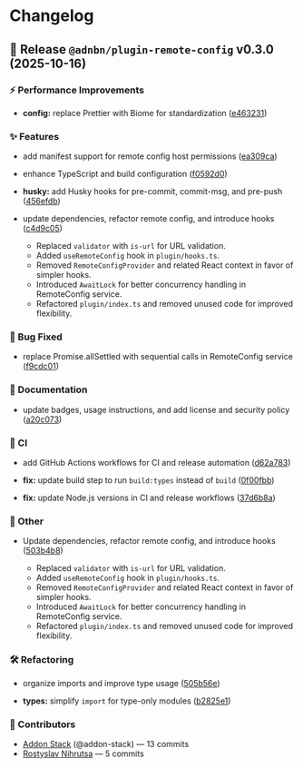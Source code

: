# Changelog

## 🚀 Release `@adnbn/plugin-remote-config` v0.3.0 (2025-10-16)


### ⚡️ Performance Improvements

* **config:** replace Prettier with Biome for standardization ([e463231](https://github.com/addon-stack/plugin-remote-config/commit/e463231a50633dc2d7445931f25b780753a7af94))




### ✨ Features

* add manifest support for remote config host permissions ([ea309ca](https://github.com/addon-stack/plugin-remote-config/commit/ea309cab29fbe3c03ceaa3a7b501d267a1a9860b))


* enhance TypeScript and build configuration ([f0592d0](https://github.com/addon-stack/plugin-remote-config/commit/f0592d0d489de1d8d5ee794327fc9b3585b9939d))


* **husky:** add Husky hooks for pre-commit, commit-msg, and pre-push ([456efdb](https://github.com/addon-stack/plugin-remote-config/commit/456efdb7345d30f33d44ecca5043fbb5d9fa8716))


* update dependencies, refactor remote config, and introduce hooks ([c4d9c05](https://github.com/addon-stack/plugin-remote-config/commit/c4d9c05dd9ca6ef7372ef1222430db3909c23dbb))

  - Replaced `validator` with `is-url` for URL validation.
  - Added `useRemoteConfig` hook in `plugin/hooks.ts`.
  - Removed `RemoteConfigProvider` and related React context in favor of simpler hooks.
  - Introduced `AwaitLock` for better concurrency handling in RemoteConfig service.
  - Refactored `plugin/index.ts` and removed unused code for improved flexibility.



### 🐛 Bug Fixed

* replace Promise.allSettled with sequential calls in RemoteConfig service ([f9cdc01](https://github.com/addon-stack/plugin-remote-config/commit/f9cdc010a4f6ae718b328a73c4082662ddcf2841))




### 📝 Documentation

* update badges, usage instructions, and add license and security policy ([a20c073](https://github.com/addon-stack/plugin-remote-config/commit/a20c07343b75591c9f23be2be2c410d3fdc76fed))




### 🤖 CI

* add GitHub Actions workflows for CI and release automation ([d62a783](https://github.com/addon-stack/plugin-remote-config/commit/d62a7834fcd1f62c539842de31a63e34d22f32db))


* **fix:** update build step to run `build:types` instead of `build` ([0f00fbb](https://github.com/addon-stack/plugin-remote-config/commit/0f00fbbd68a1529b7632960305968a896b566c9b))


* **fix:** update Node.js versions in CI and release workflows ([37d6b8a](https://github.com/addon-stack/plugin-remote-config/commit/37d6b8a60517056057902f4794560754845b113c))




### 🧩 Other

* Update dependencies, refactor remote config, and introduce hooks ([503b4b8](https://github.com/addon-stack/plugin-remote-config/commit/503b4b8457421178af0d5b6416f4d126e07ef6f8))

  - Replaced `validator` with `is-url` for URL validation.
  - Added `useRemoteConfig` hook in `plugin/hooks.ts`.
  - Removed `RemoteConfigProvider` and related React context in favor of simpler hooks.
  - Introduced `AwaitLock` for better concurrency handling in RemoteConfig service.
  - Refactored `plugin/index.ts` and removed unused code for improved flexibility.



### 🛠️ Refactoring

* organize imports and improve type usage ([505b56e](https://github.com/addon-stack/plugin-remote-config/commit/505b56ea8bf00e76ab6606a9920711c48672a9cd))


* **types:** simplify `import` for type-only modules ([b2825e1](https://github.com/addon-stack/plugin-remote-config/commit/b2825e111c26e42c82fed1bafcf8adf3e5637455))





### 🙌 Contributors

- [Addon Stack](https://github.com/addon-stack) (@addon-stack) — 13 commits
- [Rostyslav Nihrutsa](rostyslav.nihrutsa@gmail.com) — 5 commits
